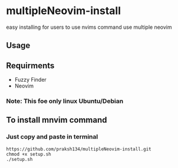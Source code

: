 # multipleNeovim-install
easy installing for users to use nvims command use multiple neovim

## Usage


## Requirments
* Fuzzy Finder
* Neovim

### Note: This foe only linux Ubuntu/Debian
## To install mnvim command

### Just copy and paste in terminal
```
https://github.com/praksh134/multipleNeovim-install.git
chmod +x setup.sh
./setup.sh
```
